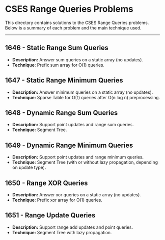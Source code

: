 # CSES Range Queries Problems

This directory contains solutions to the CSES Range Queries problems. Below is a summary of each problem and the main technique used.

---

## 1646 - Static Range Sum Queries

- **Description:** Answer sum queries on a static array (no updates).
- **Technique:** Prefix sum array for O(1) queries.

## 1647 - Static Range Minimum Queries

- **Description:** Answer minimum queries on a static array (no updates).
- **Technique:** Sparse Table for O(1) queries after O(n log n) preprocessing.

## 1648 - Dynamic Range Sum Queries

- **Description:** Support point updates and range sum queries.
- **Technique:** Segment Tree.

## 1649 - Dynamic Range Minimum Queries

- **Description:** Support point updates and range minimum queries.
- **Technique:** Segment Tree (with or without lazy propagation, depending on update type).

## 1650 - Range XOR Queries

- **Description:** Answer xor queries on a static array (no updates).
- **Technique:** Prefix xor array for O(1) queries.

## 1651 - Range Update Queries

- **Description:** Support range add updates and point queries.
- **Technique:** Segment Tree with lazy propagation.
